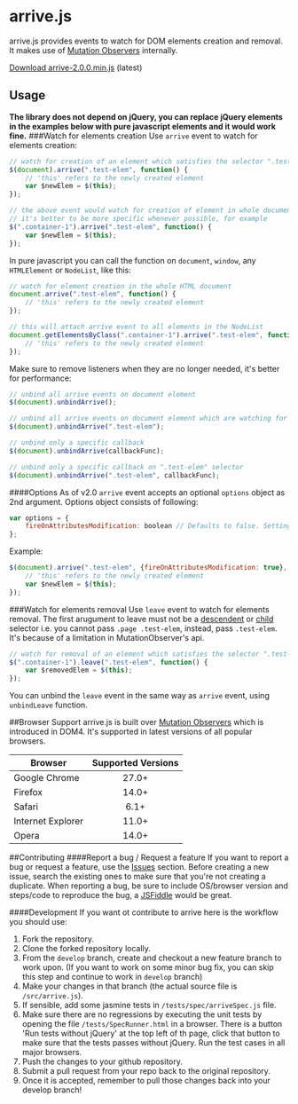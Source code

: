 # arrive.js

arrive.js provides events to watch for DOM elements creation and removal. It makes use of [Mutation Observers](https://developer.mozilla.org/en/docs/Web/API/MutationObserver) internally.

[Download arrive-2.0.0.min.js](https://raw.githubusercontent.com/uzairfarooq/arrive/master/releases/arrive-2.0.0.min.js) (latest)

## Usage
**The library does not depend on jQuery, you can replace jQuery elements in the examples below with pure javascript elements and it would work fine.**
###Watch for elements creation
Use `arrive` event to watch for elements creation:
```javascript
// watch for creation of an element which satisfies the selector ".test-elem"
$(document).arrive(".test-elem", function() {
    // 'this' refers to the newly created element
    var $newElem = $(this);
});

// the above event would watch for creation of element in whole document
// it's better to be more specific whenever possible, for example
$(".container-1").arrive(".test-elem", function() {
    var $newElem = $(this);
});
```

In pure javascript you can call the function on `document`, `window`, any `HTMLElement` or `NodeList`, like this:
```javascript
// watch for element creation in the whole HTML document
document.arrive(".test-elem", function() {
    // 'this' refers to the newly created element
});

// this will attach arrive event to all elements in the NodeList
document.getElementsByClass(".container-1").arrive(".test-elem", function() {
    // 'this' refers to the newly created element
});
```

Make sure to remove listeners when they are no longer needed, it's better for performance:
```javascript
// unbind all arrive events on document element
$(document).unbindArrive();

// unbind all arrive events on document element which are watching for ".test-elem" selector
$(document).unbindArrive(".test-elem");

// unbind only a specific callback
$(document).unbindArrive(callbackFunc);

// unbind only a specific callback on ".test-elem" selector
$(document).unbindArrive(".test-elem", callbackFunc);
```
####Options
As of v2.0 `arrive` event accepts an optional `options` object as 2nd argument. Options object consists of following:
```javascript
var options = {
    fireOnAttributesModification: boolean // Defaults to false. Setting it to true would make arrive event fire on existing elements which start to satisfy selector after some modification in DOM. If false, id'd only fire for newly created elements.
};
```
Example:
```javascript
$(document).arrive(".test-elem", {fireOnAttributesModification: true}, function() {
    // 'this' refers to the newly created element
    var $newElem = $(this);
});
```

###Watch for elements removal
Use `leave` event to watch for elements removal.
The first arugument to leave must not be a [descendent](https://developer.mozilla.org/en-US/docs/Web/CSS/Descendant_selectors) or [child](https://developer.mozilla.org/en-US/docs/Web/CSS/Child_selectors) selector i.e. you cannot pass `.page .test-elem`, instead, pass `.test-elem`. It's because of a limitation in MutationObserver's api.

```javascript
// watch for removal of an element which satisfies the selector ".test-elem"
$(".container-1").leave(".test-elem", function() {
    var $removedElem = $(this);
});
```

You can unbind the `leave` event in the same way as `arrive` event, using `unbindLeave` function.

##Browser Support
arrive.js is built over [Mutation Observers](https://developer.mozilla.org/en/docs/Web/API/MutationObserver) which is introduced in DOM4. It's supported in latest versions of all popular browsers.

| Browser           | Supported Versions
| ------------------|:-----------------:|
| Google Chrome     | 27.0+             |
| Firefox           | 14.0+             |
| Safari            | 6.1+              |
| Internet Explorer | 11.0+             |
| Opera             | 14.0+             |

##Contributing
####Report a bug / Request a feature
If you want to report a bug or request a feature, use the [Issues](https://github.com/uzairfarooq/arrive/issues) section. Before creating a new issue, search the existing ones to make sure that you're not creating a duplicate. When reporting a bug, be sure to include OS/browser version and steps/code to reproduce the bug, a [JSFiddle](http://jsfiddle.net/) would be great.

####Development
If you want ot contribute to arrive here is the workflow you should use:

1. Fork the repository.
2. Clone the forked repository locally.
3. From the `develop` branch, create and checkout a new feature branch to work upon. (If you want to work on some minor bug fix, you can skip this step and continue to work in `develop` branch)
4. Make your changes in that branch (the actual source file is `/src/arrive.js`).
5. If sensible, add some jasmine tests in `/tests/spec/arriveSpec.js` file.
6. Make sure there are no regressions by executing the unit tests by opening the file `/tests/SpecRunner.html` in a browser. There is a button 'Run tests without jQuery' at the top left of th page, click that button to make sure that the tests passes without jQuery. Run the test cases in all major browsers.
7. Push the changes to your github repository.
8. Submit a pull request from your repo back to the original repository.
9. Once it is accepted, remember to pull those changes back into your develop branch!

